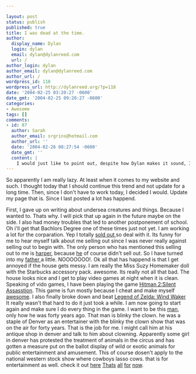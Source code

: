 ```yaml
---

layout: post
status: publish
published: true
title: I was dead at the time.
author:
  display_name: Dylan
  login: dylan
  email: dylan@dylanreed.com
  url: /
author_login: dylan
author_email: dylan@dylanreed.com
author_url: /
wordpress_id: 118
wordpress_url: http://dylanreed.org/?p=118
date: '2004-02-25 03:20:27 -0600'
date_gmt: '2004-02-25 09:20:27 -0600'
categories:
- Awesome
tags: []
comments:
- id: 87
  author: Sarah
  author_email: srgrins@hotmail.com
  author_url: ''
  date: '2004-02-26 08:27:54 -0600'
  date_gmt: ''
  content: |
    I would just like to point out, despite how Dylan makes it sound, I do not restrict his video game playing to when the house is clean.  Right.  Like I could ever make a lame rule like that stick in the first place.
---
```


So apparently I am really lazy. At least when it comes to my website and such. I thought today that I should continue this trend and not update for a long time. Then, since I don't have to work today, I decided I would. Update my page that is. Since I last posted a lot has happend.

First, I gave up on writing about undersea creatures and things. Because I wanted to. Thats why. I will pick that up again in the future maybe on the side. I also had money troubles that led to another postponement of school. Oh i'll get that Bachlors Degree one of these times just not yet. I am working a lot for the corparation. Yep I totally [sold out ][1]so deal with it. Its funny for me to hear myself talk about me selling out since I was never really against selling out to begin with. The only person who has mentioned this selling out to me is [harper][2], because [he][3] of course didn't sell out. So I have turned into my [father ][4]a little. NOOOOOOO!. Ok all that has happend is that I get annoyed if the house gets messy. I am really the Miss Suzy Homemaker doll with the Starbucks accessory pack. awesome. Its really not all that bad. The house looks nice and I get to play video games at night when it is clean.  
Speaking of vido games, I have been playing the game [Hitman 2:Silent Assasstion][5]. This game is fun mostly because I cheat and make myself [awesome][6]. I also finally broke down and beat [Legend of Zelda: Wind Waker][7] It really wasn't that hard to do it just took a while. I am now going to start again and make sure I do every thing in the game. I want to be this [man][8], only how he was forty years ago. That man is blinky the clown. he was a staple of Denver as an entertainer with the blinky the clown show that was on the air for forty years. That is the job for me. I might call him at his antique shop in denver and talk to him about clowning. Apparently some girl in denver has protested the treatment of animals in the circus and has gotten a measure put on the ballot display of wild or exotic animals for public entertainment and amusement. This of course dosen't apply to the national western stock show where cowboys lasso cows. that is for entertainment as well. check it out [here][8] [Thats][9] [all][10] [for][11] [now][12].

   [1]: http://www.starbucks.com
   [2]: http://www.nata2.org
   [3]: http://www.worldbook.com
   [4]: http://ealasaid.com/fan/shrine/darth.jpg
   [5]: http://www.hitman2.com
   [6]: http://www.askcheats.com/GCN/Hitman-2-Silent-Assassin-Cheats-Codes.html
   [7]: http://www.zelda.com/
   [8]: http://www.rockymountainnews.com/drmn/local/article/0,1299,DRMN_15_2572178,00.html
   [9]: http://www.deanotheclown.com/deanotoys.html
   [10]: http://www.kanji.org/kanji/jack/unicycle/images/13wheel.jpg
   [11]: http://www.cheekymonkey.com.au/polari4.jpg
   [12]: http://www.artsontour.com/2003/artist-photos/juggle-mania.jpg

